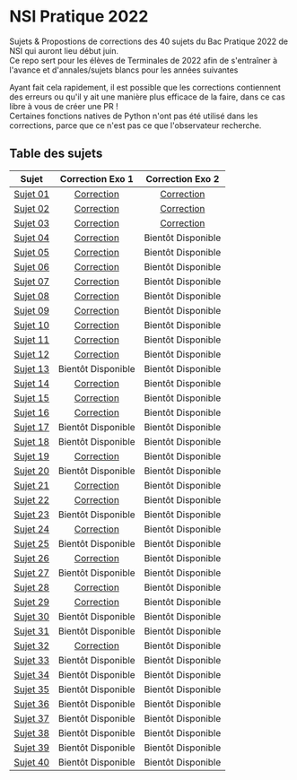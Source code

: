 # NSI Pratique 2022

Sujets & Propostions de corrections des 40 sujets du Bac Pratique 2022 de NSI qui auront lieu début juin.  
Ce repo sert pour les élèves de Terminales de 2022 afin de s'entraîner à l'avance et d'annales/sujets blancs pour les années suivantes

Ayant fait cela rapidement, il est possible que les corrections contiennent des erreurs ou qu'il y ait une manière plus efficace de la faire, dans ce cas libre à vous de créer une PR !  
Certaines fonctions natives de Python n'ont pas été utilisé dans les corrections, parce que ce n'est pas ce que l'observateur recherche.

## Table des sujets

| Sujet | Correction Exo 1 | Correction Exo 2 |
| :---------------: |:---------------:| :-----:|
| [Sujet 01](https://github.com/a9ex/NSI-Pratique-2022/blob/master/Sujet%2001/22-NSI-01.pdf) | [Correction](https://github.com/a9ex/NSI-Pratique-2022/blob/master/Sujet%2001/correction_exo_1.py) | [Correction](https://github.com/a9ex/NSI-Pratique-2022/blob/master/Sujet%2001/correction_exo_2.py) |
| [Sujet 02](https://github.com/a9ex/NSI-Pratique-2022/blob/master/Sujet%2002/22-NSI-02.pdf) | [Correction](https://github.com/a9ex/NSI-Pratique-2022/blob/master/Sujet%2002/correction_exo_1.py) | [Correction](https://github.com/a9ex/NSI-Pratique-2022/blob/master/Sujet%2002/correction_exo_2.py) |
| [Sujet 03](https://github.com/a9ex/NSI-Pratique-2022/blob/master/Sujet%2003/22-NSI-03.pdf) | [Correction](https://github.com/a9ex/NSI-Pratique-2022/blob/master/Sujet%2003/correction_exo_1.py) | [Correction](https://github.com/a9ex/NSI-Pratique-2022/blob/master/Sujet%2003/correction_exo_2.py) |
| [Sujet 04](https://github.com/a9ex/NSI-Pratique-2022/blob/master/Sujet%2004/22-NSI-04.pdf) | [Correction](https://github.com/a9ex/NSI-Pratique-2022/blob/master/Sujet%2004/correction_exo_1.py) | Bientôt Disponible |
| [Sujet 05](https://github.com/a9ex/NSI-Pratique-2022/blob/master/Sujet%2005/22-NSI-05.pdf) | [Correction](https://github.com/a9ex/NSI-Pratique-2022/blob/master/Sujet%2005/correction_exo_1.py) | Bientôt Disponible |
| [Sujet 06](https://github.com/a9ex/NSI-Pratique-2022/blob/master/Sujet%2006/22-NSI-06.pdf) | [Correction](https://github.com/a9ex/NSI-Pratique-2022/blob/master/Sujet%2006/correction_exo_1.py) | Bientôt Disponible |
| [Sujet 07](https://github.com/a9ex/NSI-Pratique-2022/blob/master/Sujet%2007/22-NSI-07.pdf) | [Correction](https://github.com/a9ex/NSI-Pratique-2022/blob/master/Sujet%2007/correction_exo_1.py) | Bientôt Disponible |
| [Sujet 08](https://github.com/a9ex/NSI-Pratique-2022/blob/master/Sujet%2008/22-NSI-08.pdf) | [Correction](https://github.com/a9ex/NSI-Pratique-2022/blob/master/Sujet%2008/correction_exo_1.py) | Bientôt Disponible |
| [Sujet 09](https://github.com/a9ex/NSI-Pratique-2022/blob/master/Sujet%2009/22-NSI-09.pdf) | [Correction](https://github.com/a9ex/NSI-Pratique-2022/blob/master/Sujet%2009/correction_exo_1.py) | Bientôt Disponible |
| [Sujet 10](https://github.com/a9ex/NSI-Pratique-2022/blob/master/Sujet%2010/22-NSI-10.pdf) | [Correction](https://github.com/a9ex/NSI-Pratique-2022/blob/master/Sujet%2010/correction_exo_1.py) | Bientôt Disponible |
| [Sujet 11](https://github.com/a9ex/NSI-Pratique-2022/blob/master/Sujet%2011/22-NSI-11.pdf) | [Correction](https://github.com/a9ex/NSI-Pratique-2022/blob/master/Sujet%2011/correction_exo_1.py) | Bientôt Disponible |
| [Sujet 12](https://github.com/a9ex/NSI-Pratique-2022/blob/master/Sujet%2012/22-NSI-12.pdf) | [Correction](https://github.com/a9ex/NSI-Pratique-2022/blob/master/Sujet%2012/correction_exo_1.py) | Bientôt Disponible |
| [Sujet 13](https://github.com/a9ex/NSI-Pratique-2022/blob/master/Sujet%2013/22-NSI-13.pdf) | Bientôt Disponible | Bientôt Disponible |
| [Sujet 14](https://github.com/a9ex/NSI-Pratique-2022/blob/master/Sujet%2014/22-NSI-14.pdf) | [Correction](https://github.com/a9ex/NSI-Pratique-2022/blob/master/Sujet%2014/correction_exo_1.py) | Bientôt Disponible |
| [Sujet 15](https://github.com/a9ex/NSI-Pratique-2022/blob/master/Sujet%2015/22-NSI-15.pdf) | [Correction](https://github.com/a9ex/NSI-Pratique-2022/blob/master/Sujet%2015/correction_exo_1.py) | Bientôt Disponible |
| [Sujet 16](https://github.com/a9ex/NSI-Pratique-2022/blob/master/Sujet%2016/22-NSI-16.pdf) | [Correction](https://github.com/a9ex/NSI-Pratique-2022/blob/master/Sujet%2016/correction_exo_1.py) | Bientôt Disponible |
| [Sujet 17](https://github.com/a9ex/NSI-Pratique-2022/blob/master/Sujet%2017/22-NSI-17.pdf) | Bientôt Disponible | Bientôt Disponible |
| [Sujet 18](https://github.com/a9ex/NSI-Pratique-2022/blob/master/Sujet%2018/22-NSI-18.pdf) | Bientôt Disponible | Bientôt Disponible |
| [Sujet 19](https://github.com/a9ex/NSI-Pratique-2022/blob/master/Sujet%2019/22-NSI-19.pdf) | [Correction](https://github.com/a9ex/NSI-Pratique-2022/blob/master/Sujet%2019/correction_exo_1.py) | Bientôt Disponible |
| [Sujet 20](https://github.com/a9ex/NSI-Pratique-2022/blob/master/Sujet%2020/22-NSI-20.pdf) | Bientôt Disponible | Bientôt Disponible |
| [Sujet 21](https://github.com/a9ex/NSI-Pratique-2022/blob/master/Sujet%2021/22-NSI-21.pdf) | [Correction](https://github.com/a9ex/NSI-Pratique-2022/blob/master/Sujet%2021/correction_exo_1.py) | Bientôt Disponible |
| [Sujet 22](https://github.com/a9ex/NSI-Pratique-2022/blob/master/Sujet%2022/22-NSI-22.pdf) | [Correction](https://github.com/a9ex/NSI-Pratique-2022/blob/master/Sujet%2022/correction_exo_1.py) | Bientôt Disponible |
| [Sujet 23](https://github.com/a9ex/NSI-Pratique-2022/blob/master/Sujet%2023/22-NSI-23.pdf) | Bientôt Disponible | Bientôt Disponible |
| [Sujet 24](https://github.com/a9ex/NSI-Pratique-2022/blob/master/Sujet%2024/22-NSI-24.pdf) | [Correction](https://github.com/a9ex/NSI-Pratique-2022/blob/master/Sujet%2024/correction_exo_1.py) | Bientôt Disponible |
| [Sujet 25](https://github.com/a9ex/NSI-Pratique-2022/blob/master/Sujet%2025/22-NSI-25.pdf) | Bientôt Disponible | Bientôt Disponible |
| [Sujet 26](https://github.com/a9ex/NSI-Pratique-2022/blob/master/Sujet%2026/22-NSI-26.pdf) | [Correction](https://github.com/a9ex/NSI-Pratique-2022/blob/master/Sujet%2026/correction_exo_1.py) | Bientôt Disponible |
| [Sujet 27](https://github.com/a9ex/NSI-Pratique-2022/blob/master/Sujet%2027/22-NSI-27.pdf) | Bientôt Disponible | Bientôt Disponible |
| [Sujet 28](https://github.com/a9ex/NSI-Pratique-2022/blob/master/Sujet%2028/22-NSI-28.pdf) | [Correction](https://github.com/a9ex/NSI-Pratique-2022/blob/master/Sujet%2028/correction_exo_1.py) | Bientôt Disponible |
| [Sujet 29](https://github.com/a9ex/NSI-Pratique-2022/blob/master/Sujet%2029/22-NSI-29.pdf) | [Correction](https://github.com/a9ex/NSI-Pratique-2022/blob/master/Sujet%2029/correction_exo_1.py) | Bientôt Disponible |
| [Sujet 30](https://github.com/a9ex/NSI-Pratique-2022/blob/master/Sujet%2030/22-NSI-30.pdf) | Bientôt Disponible | Bientôt Disponible |
| [Sujet 31](https://github.com/a9ex/NSI-Pratique-2022/blob/master/Sujet%2031/22-NSI-31.pdf) | Bientôt Disponible | Bientôt Disponible |
| [Sujet 32](https://github.com/a9ex/NSI-Pratique-2022/blob/master/Sujet%2032/22-NSI-32.pdf) | [Correction](https://github.com/a9ex/NSI-Pratique-2022/blob/master/Sujet%2032/correction_exo_1.py) | Bientôt Disponible |
| [Sujet 33](https://github.com/a9ex/NSI-Pratique-2022/blob/master/Sujet%2033/22-NSI-33.pdf) | Bientôt Disponible | Bientôt Disponible |
| [Sujet 34](https://github.com/a9ex/NSI-Pratique-2022/blob/master/Sujet%2034/22-NSI-34.pdf) | Bientôt Disponible | Bientôt Disponible |
| [Sujet 35](https://github.com/a9ex/NSI-Pratique-2022/blob/master/Sujet%2035/22-NSI-35.pdf) | Bientôt Disponible | Bientôt Disponible |
| [Sujet 36](https://github.com/a9ex/NSI-Pratique-2022/blob/master/Sujet%2036/22-NSI-36.pdf) | Bientôt Disponible | Bientôt Disponible |
| [Sujet 37](https://github.com/a9ex/NSI-Pratique-2022/blob/master/Sujet%2037/22-NSI-37.pdf) | Bientôt Disponible | Bientôt Disponible |
| [Sujet 38](https://github.com/a9ex/NSI-Pratique-2022/blob/master/Sujet%2038/22-NSI-38.pdf) | Bientôt Disponible | Bientôt Disponible |
| [Sujet 39](https://github.com/a9ex/NSI-Pratique-2022/blob/master/Sujet%2039/22-NSI-39.pdf) | Bientôt Disponible | Bientôt Disponible |
| [Sujet 40](https://github.com/a9ex/NSI-Pratique-2022/blob/master/Sujet%2040/22-NSI-40.pdf) | Bientôt Disponible | Bientôt Disponible |
